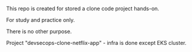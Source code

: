 This repo is created for stored a clone code project hands-on.

For study and practice only.

There is no other purpose.

Project "devsecops-clone-netflix-app" - infra is done except EKS cluster.